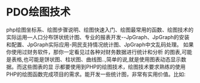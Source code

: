# PDO绘图技术

php绘图坐标系、绘图步骤说明、绘图快速入门、绘图最常用的函数、绘图技术的实际运用—人口分布饼状统计图、专业的报表开发--JpGraph、JpGraph的安装和配置、JpGraph实际应用-网民支持情况统计图、JpGraph中文乱码处理。
如果你使用过财务软件，那你一定看见过各种对财务数据进行统计和分析 的图表,可能是表格,也可能是饼状图、柱状图、曲线图..,简单的说,就是使用图表动态显示数据。而这些图表的显 示都要使用到PHP的绘图技术，绘图技术要求熟练的使用PHP的绘图函数完成项目的需求。能开发一些统计图，非常有实用价值。比如:
